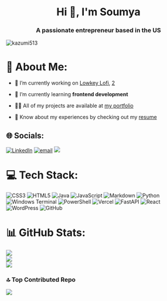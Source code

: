 <h1 align="center">Hi 👋, I'm Soumya</h1>
<h3 align="center">A passionate entrepreneur based in the US</h3>

<p align="left"> <img src="https://komarev.com/ghpvc/?username=kazumi513&label=Profile%20views&color=0e75b6&style=flat" alt="kazumi513" /> </p> 

# 💫 About Me:

- 🔭 I’m currently working on [Lowkey Lofi](https://lowkeylofi.app/), [2](https://lowkeylofi.vercel.app/)

- 🌱 I’m currently learning **frontend development**

- 👨‍💻 All of my projects are available at [my portfolio](https://soumyavatti.co/)

- 📄 Know about my experiences by checking out my [resume](https://soumyavatti.co/files/cv.pdf)

## 🌐 Socials:
[![LinkedIn](https://img.shields.io/badge/LinkedIn-%230077B5.svg?logo=linkedin&logoColor=white)](https://linkedin.com/in/soumyavatti) [![email](https://img.shields.io/badge/Email-D14836?logo=gmail&logoColor=white)](mailto:svatti@proton.me) [![](https://visitcount.itsvg.in/api?id=soumyavatti&icon=0&color=0)](https://visitcount.itsvg.in)


# 💻 Tech Stack:
![CSS3](https://img.shields.io/badge/css3-%231572B6.svg?style=for-the-badge&logo=css3&logoColor=white) ![HTML5](https://img.shields.io/badge/html5-%23E34F26.svg?style=for-the-badge&logo=html5&logoColor=white) ![Java](https://img.shields.io/badge/java-%23ED8B00.svg?style=for-the-badge&logo=openjdk&logoColor=white) ![JavaScript](https://img.shields.io/badge/javascript-%23323330.svg?style=for-the-badge&logo=javascript&logoColor=%23F7DF1E) ![Markdown](https://img.shields.io/badge/markdown-%23000000.svg?style=for-the-badge&logo=markdown&logoColor=white) ![Python](https://img.shields.io/badge/python-3670A0?style=for-the-badge&logo=python&logoColor=ffdd54)![Windows Terminal](https://img.shields.io/badge/Windows%20Terminal-%234D4D4D.svg?style=for-the-badge&logo=windows-terminal&logoColor=white) ![PowerShell](https://img.shields.io/badge/PowerShell-%235391FE.svg?style=for-the-badge&logo=powershell&logoColor=white) ![Vercel](https://img.shields.io/badge/vercel-%23000000.svg?style=for-the-badge&logo=vercel&logoColor=white) ![FastAPI](https://img.shields.io/badge/FastAPI-005571?style=for-the-badge&logo=fastapi) ![React](https://img.shields.io/badge/react-%2320232a.svg?style=for-the-badge&logo=react&logoColor=%2361DAFB) ![WordPress](https://img.shields.io/badge/WordPress-%23117AC9.svg?style=for-the-badge&logo=WordPress&logoColor=white) ![GitHub](https://img.shields.io/badge/github-%23121011.svg?style=for-the-badge&logo=github&logoColor=white)

# 📊 GitHub Stats:

![](https://github-readme-stats.vercel.app/api?username=soumyavatti&theme=dark&hide_border=false&include_all_commits=true&count_private=true)<br/>
![](https://nirzak-streak-stats.vercel.app/?user=soumyavatti&theme=dark&hide_border=false)<br/>
![](https://github-readme-stats.vercel.app/api/top-langs/?username=soumyavatti&theme=dark&hide_border=false&include_all_commits=true&count_private=true&layout=compact)

### 🔝 Top Contributed Repo
![](https://github-contributor-stats.vercel.app/api?username=soumyavatti&limit=5&theme=dark&combine_all_yearly_contributions=true)
